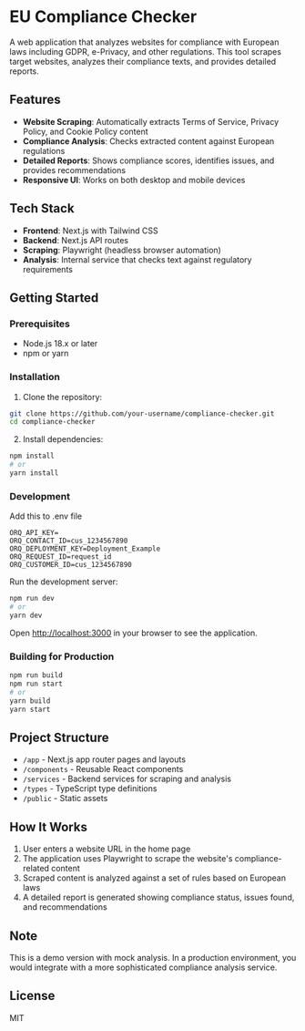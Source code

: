 # EU Compliance Checker

A web application that analyzes websites for compliance with European laws including GDPR, e-Privacy, and other regulations. This tool scrapes target websites, analyzes their compliance texts, and provides detailed reports.

## Features

- **Website Scraping**: Automatically extracts Terms of Service, Privacy Policy, and Cookie Policy content
- **Compliance Analysis**: Checks extracted content against European regulations
- **Detailed Reports**: Shows compliance scores, identifies issues, and provides recommendations
- **Responsive UI**: Works on both desktop and mobile devices

## Tech Stack

- **Frontend**: Next.js with Tailwind CSS
- **Backend**: Next.js API routes
- **Scraping**: Playwright (headless browser automation)
- **Analysis**: Internal service that checks text against regulatory requirements

## Getting Started

### Prerequisites

- Node.js 18.x or later
- npm or yarn

### Installation

1. Clone the repository:

```bash
git clone https://github.com/your-username/compliance-checker.git
cd compliance-checker
```

2. Install dependencies:

```bash
npm install
# or
yarn install
```

### Development

Add this to .env file
```
ORQ_API_KEY=
ORQ_CONTACT_ID=cus_1234567890
ORQ_DEPLOYMENT_KEY=Deployment_Example
ORQ_REQUEST_ID=request_id
ORQ_CUSTOMER_ID=cus_1234567890
```

Run the development server:

```bash
npm run dev
# or
yarn dev
```

Open [http://localhost:3000](http://localhost:3000) in your browser to see the application.

### Building for Production

```bash
npm run build
npm run start
# or
yarn build
yarn start
```

## Project Structure

- `/app` - Next.js app router pages and layouts
- `/components` - Reusable React components
- `/services` - Backend services for scraping and analysis
- `/types` - TypeScript type definitions
- `/public` - Static assets

## How It Works

1. User enters a website URL in the home page
2. The application uses Playwright to scrape the website's compliance-related content
3. Scraped content is analyzed against a set of rules based on European laws
4. A detailed report is generated showing compliance status, issues found, and recommendations

## Note

This is a demo version with mock analysis. In a production environment, you would integrate with a more sophisticated compliance analysis service.

## License

MIT
